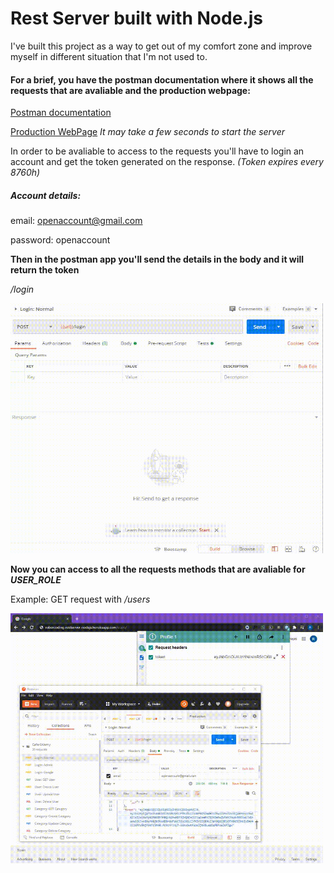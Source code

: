 # Rest Server built with Node.js

I've built this project as a way to get out of my comfort zone and improve myself in different situation that I'm not used to.

#### For a brief, you have the postman documentation where it shows all the requests that are avaliable and the production webpage:


[Postman documentation](https://documenter.getpostman.com/view/11964320/T1Djjz7Z?version=latest)

[Production WebPage](https://robercoding-restserver-node.herokuapp.com) <i>It may take a few seconds to start the server</i>


In order to be avaliable to access to the requests you'll have to login an account and get the token generated on the response. <i>(Token expires every 8760h)</i>

##### Account details:
email: openaccount@gmail.com

password: openaccount


<b>Then in the postman app you'll send the details in the body and it will return the token</b>

<i>/login</i>

<img src="demo/login.gif" width="500" height="400"/>


<b> Now you can access to all the requests methods that are avaliable for <i>USER_ROLE</i></b>

Example: GET request with <i>/users</i>

<img src="demo/users.gif" width="500" height="400"/>

